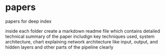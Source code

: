 # papers
papers for deep index

inside each folder create a markdown readme file which contains detailed technical summary of the paper includign key techniques used, system architecture, chart explaining network architecture like input, output, and hidden layers and other parts of the pipeline clearly